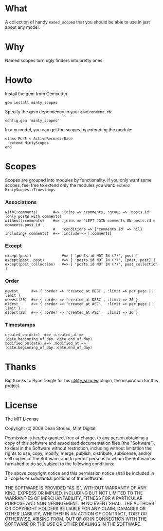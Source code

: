What
====

A collection of handy `named_scope`s that you should be able to use in just about any model.

Why
===

Named scopes turn ugly finders into pretty ones.

Howto
=====

Install the gem from Gemcutter

    gem install minty_scopes

Specify the gem dependency in your `environment.rb`:

    config.gem 'minty_scopes'

In any model, you can get the scopes by extending the module:

    class Post < ActiveRecord::Base
      extend MintyScopes
    end

Scopes
======

Scopes are grouped into modules by functionality. If you only want some scopes, feel free to extend only the modules you want: `extend MintyScopes::Timestamps`

### Associations ###

    with(:comments)       #=> :joins => :comments, :group => 'posts.id' (only posts with comments)
    without(:comments)    #=> :joins => 'LEFT JOIN comments ON posts.id = comments.post_id', 
                          #   :conditions => {'comments.id' => nil}
    including(:comments)  #=> :include => [:comments]

### Except ###

    except(post)              #=> [ 'posts.id NOT IN (?)', post ]
    except(post, post)        #=> [ 'posts.id NOT IN (?)', [post, post] ]
    except(post_collection)   #=> [ 'posts.id NOT IN (?)', post_collection ]

### Order ###

    newest      #=> { :order => 'created_at DESC', :limit => per_page || limit }
    newest(20)  #=> { :order => 'created_at DESC', :limit => 20 }
    oldest      #=> { :order => 'created_at ASC',  :limit => per_page || limit }
    oldest(20)  #=> { :order => 'created_at ASC',  :limit => 20 }

### Timestamps ###

    created_on(date)  #=> :created_at => (date.beginning_of_day..date.end_of_day)
    modified_on(date) #=> :modified_at => (date.beginning_of_day..date.end_of_day)

Thanks
======

Big thanks to Ryan Daigle for his [utility_scopes](http://github.com/yfactorial/utility_scope)  plugin, the inspiration for this project.

License
=======
The MIT License

Copyright (c) 2009 Dean Strelau, Mint Digital

Permission is hereby granted, free of charge, to any person obtaining a copy
of this software and associated documentation files (the "Software"), to deal
in the Software without restriction, including without limitation the rights
to use, copy, modify, merge, publish, distribute, sublicense, and/or sell
copies of the Software, and to permit persons to whom the Software is
furnished to do so, subject to the following conditions:

The above copyright notice and this permission notice shall be included in
all copies or substantial portions of the Software.

THE SOFTWARE IS PROVIDED "AS IS", WITHOUT WARRANTY OF ANY KIND, EXPRESS OR
IMPLIED, INCLUDING BUT NOT LIMITED TO THE WARRANTIES OF MERCHANTABILITY,
FITNESS FOR A PARTICULAR PURPOSE AND NONINFRINGEMENT. IN NO EVENT SHALL THE
AUTHORS OR COPYRIGHT HOLDERS BE LIABLE FOR ANY CLAIM, DAMAGES OR OTHER
LIABILITY, WHETHER IN AN ACTION OF CONTRACT, TORT OR OTHERWISE, ARISING FROM,
OUT OF OR IN CONNECTION WITH THE SOFTWARE OR THE USE OR OTHER DEALINGS IN
THE SOFTWARE.
